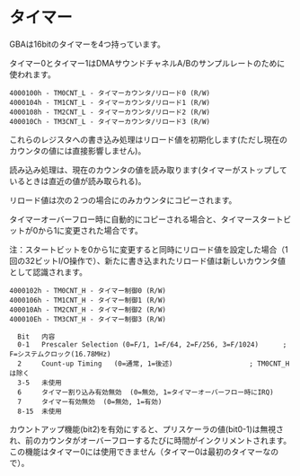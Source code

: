 # タイマー

GBAは16bitのタイマーを4つ持っています。

タイマー0とタイマー1はDMAサウンドチャネルA/Bのサンプルレートのために使われます。

```
4000100h - TM0CNT_L - タイマーカウンタ/リロード0 (R/W)
4000104h - TM1CNT_L - タイマーカウンタ/リロード1 (R/W)
4000108h - TM2CNT_L - タイマーカウンタ/リロード2 (R/W)
400010Ch - TM3CNT_L - タイマーカウンタ/リロード3 (R/W)
```

これらのレジスタへの書き込み処理はリロード値を初期化します(ただし現在のカウンタの値には直接影響しません)。

読み込み処理は、現在のカウンタの値を読み取ります(タイマーがストップしているときは直近の値が読み取られる)。

リロード値は次の２つの場合にのみカウンタにコピーされます。

タイマーオーバーフロー時に自動的にコピーされる場合と、タイマースタートビットが0から1に変更された場合です。

注：スタートビットを0から1に変更すると同時にリロード値を設定した場合（1回の32ビットI/O操作で）、新たに書き込まれたリロード値は新しいカウンタ値として認識されます。

```
4000102h - TM0CNT_H - タイマー制御0 (R/W)
4000106h - TM1CNT_H - タイマー制御1 (R/W)
400010Ah - TM2CNT_H - タイマー制御2 (R/W)
400010Eh - TM3CNT_H - タイマー制御3 (R/W)
```

```
  Bit   内容
  0-1   Prescaler Selection (0=F/1, 1=F/64, 2=F/256, 3=F/1024)      ; F=システムクロック(16.78MHz)
  2     Count-up Timing   (0=通常, 1=後述)                   ; TM0CNT_H は除く
  3-5   未使用
  6     タイマー割り込み有効無効  (0=無効, 1=タイマーオーバーフロー時にIRQ)
  7     タイマー有効無効  (0=無効, 1=有効)
  8-15  未使用
```

カウントアップ機能(bit2)を有効にすると、プリスケーラの値(bit0-1)は無視され、前のカウンタがオーバーフローするたびに時間がインクリメントされます。この機能はタイマー0には使用できません（タイマー0は最初のタイマーなので）。
